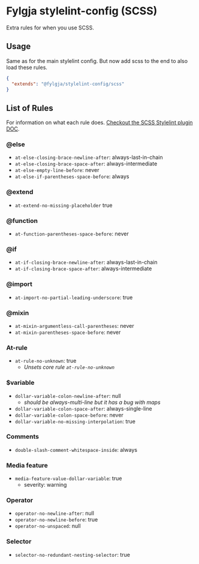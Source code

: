 # Fylgja stylelint-config (SCSS)

Extra rules for when you use SCSS.

## Usage

Same as for the main stylelint config.
But now add scss to the end to also load these rules.

```json
{
  "extends": "@fylgja/stylelint-config/scss"
}
```

## List of Rules

For information on what each rule does.
[Checkout the SCSS Stylelint plugin DOC](https://github.com/kristerkari/stylelint-scss/blob/master/src/rules).

### @else

- `at-else-closing-brace-newline-after`: always-last-in-chain
- `at-else-closing-brace-space-after`: always-intermediate
- `at-else-empty-line-before`: never
- `at-else-if-parentheses-space-before`: always

### @extend

- `at-extend-no-missing-placeholder` true

### @function

- `at-function-parentheses-space-before`: never

### @if

- `at-if-closing-brace-newline-after`: always-last-in-chain
- `at-if-closing-brace-space-after`: always-intermediate

### @import

- `at-import-no-partial-leading-underscore`: true

### @mixin

- `at-mixin-argumentless-call-parentheses`: never
- `at-mixin-parentheses-space-before`: never

### At-rule

- `at-rule-no-unknown`: true
  - _Unsets core rule `at-rule-no-unknown`_

### $variable

- `dollar-variable-colon-newline-after`: null
  - _should be always-multi-line but it has a bug with maps_
- `dollar-variable-colon-space-after`: always-single-line
- `dollar-variable-colon-space-before`: never
- `dollar-variable-no-missing-interpolation`: true

### Comments

- `double-slash-comment-whitespace-inside`: always

### Media feature

- `media-feature-value-dollar-variable`: true
  - severity: warning

### Operator

- `operator-no-newline-after`: null
- `operator-no-newline-before`: true
- `operator-no-unspaced`: null

### Selector

- `selector-no-redundant-nesting-selector`: true
